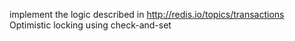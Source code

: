 implement the logic described in http://redis.io/topics/transactions Optimistic locking using check-and-set